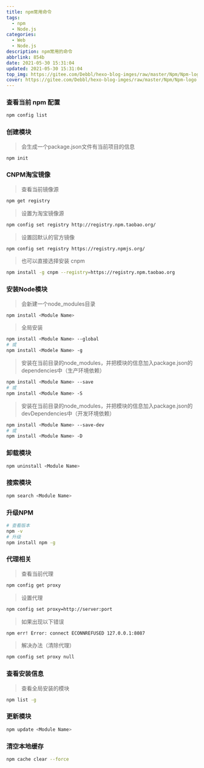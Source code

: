 ```yaml
---
title: npm常用命令
tags:
  - npm
  - Node.js
categories:
  - Web
  - Node.js
description: npm常用的命令
abbrlink: 854b
date: 2021-05-30 15:31:04
updated: 2021-05-30 15:31:04
top_img: https://gitee.com/Debbl/hexo-blog-imges/raw/master/Npm/Npm-logo.png
cover: https://gitee.com/Debbl/hexo-blog-imges/raw/master/Npm/Npm-logo.png
---
```


### 查看当前 npm 配置
```bash
npm config list
```

### 创建模块

> 会生成一个package.json文件有当前项目的信息

```bash
npm init
```

### CNPM淘宝镜像

> 查看当前镜像源

```bash
npm get registry
```

> 设置为淘宝镜像源

```bash
npm config set registry http://registry.npm.taobao.org/
```
> 设置回默认的官方镜像

```bash
npm config set registry https://registry.npmjs.org/
```
> 也可以直接选择安装 cnpm

```bash
npm install -g cnpm --registry=https://registry.npm.taobao.org
```

### 安装Node模块

> 会新建一个node_modules目录

```bash
npm install <Module Name>
```

> 全局安装

```bash
npm install <Module Name> --global
# 或
npm install <Modele Name> -g
```

> 安装在当前目录的node_modules，并把模块的信息加入package.json的dependencies中（生产环境依赖）

```bash
npm install <Module Name> --save
# 或
npm install <Module Name> -S
```

> 安装在当前目录的node_modules，并把模块的信息加入package.json的devDependencies中（开发环境依赖）

```bash
npm install <Module Name> --save-dev
# 或
npm install <Module Name> -D
```

### 卸载模块

```bash
npm uninstall <Module Name>
```

### 搜索模块

```bash
npm search <Module Name>
```

### 升级NPM

```bash
# 查看版本
npm -v
# 升级
npm install npm -g
```

### 代理相关

> 查看当前代理

```bash
npm config get proxy
```

> 设置代理

```bash
npm config set proxy=http://server:port
```

> 如果出现以下错误

```bash
npm err! Error: connect ECONNREFUSED 127.0.0.1:8087
```

> 解决办法（清除代理）

```bash
npm config set proxy null
```

### 查看安装信息

> 查看全局安装的模块

```bash
npm list -g
```

### 更新模块

```bash
npm update <Module Name>
```

### 清空本地缓存

```bash
npm cache clear --force
```
